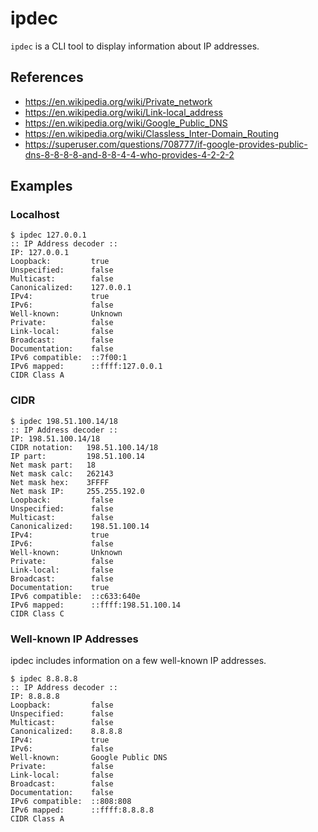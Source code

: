 # ipdec

`ipdec` is a CLI tool to display information about IP addresses.


## References

- https://en.wikipedia.org/wiki/Private_network
- https://en.wikipedia.org/wiki/Link-local_address
- https://en.wikipedia.org/wiki/Google_Public_DNS
- https://en.wikipedia.org/wiki/Classless_Inter-Domain_Routing
- https://superuser.com/questions/708777/if-google-provides-public-dns-8-8-8-8-and-8-8-4-4-who-provides-4-2-2-2


## Examples


### Localhost

```shell
$ ipdec 127.0.0.1
:: IP Address decoder ::
IP: 127.0.0.1
Loopback:         true
Unspecified:      false
Multicast:        false
Canonicalized:    127.0.0.1
IPv4:             true
IPv6:             false
Well-known:       Unknown
Private:          false
Link-local:       false
Broadcast:        false
Documentation:    false
IPv6 compatible:  ::7f00:1
IPv6 mapped:      ::ffff:127.0.0.1
CIDR Class A
```


### CIDR

```shell
$ ipdec 198.51.100.14/18
:: IP Address decoder ::
IP: 198.51.100.14/18
CIDR notation:   198.51.100.14/18
IP part:         198.51.100.14
Net mask part:   18
Net mask calc:   262143
Net mask hex:    3FFFF
Net mask IP:     255.255.192.0
Loopback:         false
Unspecified:      false
Multicast:        false
Canonicalized:    198.51.100.14
IPv4:             true
IPv6:             false
Well-known:       Unknown
Private:          false
Link-local:       false
Broadcast:        false
Documentation:    true
IPv6 compatible:  ::c633:640e
IPv6 mapped:      ::ffff:198.51.100.14
CIDR Class C
```


### Well-known IP Addresses

ipdec includes information on a few well-known IP addresses.

```shell
$ ipdec 8.8.8.8
:: IP Address decoder ::
IP: 8.8.8.8
Loopback:         false
Unspecified:      false
Multicast:        false
Canonicalized:    8.8.8.8
IPv4:             true
IPv6:             false
Well-known:       Google Public DNS
Private:          false
Link-local:       false
Broadcast:        false
Documentation:    false
IPv6 compatible:  ::808:808
IPv6 mapped:      ::ffff:8.8.8.8
CIDR Class A
```

